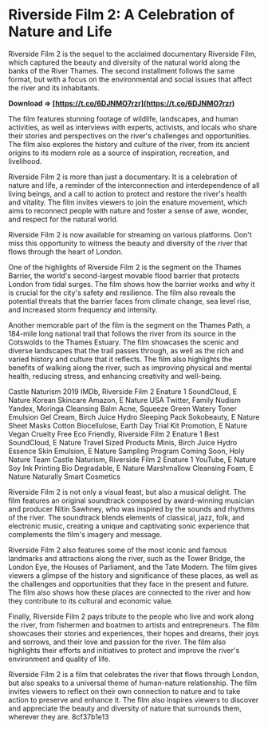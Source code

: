 # Riverside Film 2: A Celebration of Nature and Life
 
Riverside Film 2 is the sequel to the acclaimed documentary Riverside Film, which captured the beauty and diversity of the natural world along the banks of the River Thames. The second installment follows the same format, but with a focus on the environmental and social issues that affect the river and its inhabitants.
 
**Download ⇒ [https://t.co/6DJNMO7rzr](https://t.co/6DJNMO7rzr)**


 
The film features stunning footage of wildlife, landscapes, and human activities, as well as interviews with experts, activists, and locals who share their stories and perspectives on the river's challenges and opportunities. The film also explores the history and culture of the river, from its ancient origins to its modern role as a source of inspiration, recreation, and livelihood.
 
Riverside Film 2 is more than just a documentary. It is a celebration of nature and life, a reminder of the interconnection and interdependence of all living beings, and a call to action to protect and restore the river's health and vitality. The film invites viewers to join the enature movement, which aims to reconnect people with nature and foster a sense of awe, wonder, and respect for the natural world.
 
Riverside Film 2 is now available for streaming on various platforms. Don't miss this opportunity to witness the beauty and diversity of the river that flows through the heart of London.
  
One of the highlights of Riverside Film 2 is the segment on the Thames Barrier, the world's second-largest movable flood barrier that protects London from tidal surges. The film shows how the barrier works and why it is crucial for the city's safety and resilience. The film also reveals the potential threats that the barrier faces from climate change, sea level rise, and increased storm frequency and intensity.
 
Another memorable part of the film is the segment on the Thames Path, a 184-mile long national trail that follows the river from its source in the Cotswolds to the Thames Estuary. The film showcases the scenic and diverse landscapes that the trail passes through, as well as the rich and varied history and culture that it reflects. The film also highlights the benefits of walking along the river, such as improving physical and mental health, reducing stress, and enhancing creativity and well-being.
 
Castle Naturism 2019 IMDb,  Riverside Film 2 Enature 1 SoundCloud,  E Nature Korean Skincare Amazon,  E Nature USA Twitter,  Family Nudism Yandex,  Moringa Cleansing Balm Acne,  Squeeze Green Watery Toner Emulsion Gel Cream,  Birch Juice Hydro Sleeping Pack Sokobeauty,  E Nature Sheet Masks Cotton Biocellulose,  Earth Day Trial Kit Promotion,  E Nature Vegan Cruelty Free Eco Friendly,  Riverside Film 2 Enature 1 Best SoundCloud,  E Nature Travel Sized Products Minis,  Birch Juice Hydro Essence Skin Emulsion,  E Nature Sampling Program Coming Soon,  Holy Nature Team Castle Naturism,  Riverside Film 2 Enature 1 YouTube,  E Nature Soy Ink Printing Bio Degradable,  E Nature Marshmallow Cleansing Foam,  E Nature Naturally Smart Cosmetics
 
Riverside Film 2 is not only a visual feast, but also a musical delight. The film features an original soundtrack composed by award-winning musician and producer Nitin Sawhney, who was inspired by the sounds and rhythms of the river. The soundtrack blends elements of classical, jazz, folk, and electronic music, creating a unique and captivating sonic experience that complements the film's imagery and message.
  
Riverside Film 2 also features some of the most iconic and famous landmarks and attractions along the river, such as the Tower Bridge, the London Eye, the Houses of Parliament, and the Tate Modern. The film gives viewers a glimpse of the history and significance of these places, as well as the challenges and opportunities that they face in the present and future. The film also shows how these places are connected to the river and how they contribute to its cultural and economic value.
 
Finally, Riverside Film 2 pays tribute to the people who live and work along the river, from fishermen and boatmen to artists and entrepreneurs. The film showcases their stories and experiences, their hopes and dreams, their joys and sorrows, and their love and passion for the river. The film also highlights their efforts and initiatives to protect and improve the river's environment and quality of life.
 
Riverside Film 2 is a film that celebrates the river that flows through London, but also speaks to a universal theme of human-nature relationship. The film invites viewers to reflect on their own connection to nature and to take action to preserve and enhance it. The film also inspires viewers to discover and appreciate the beauty and diversity of nature that surrounds them, wherever they are.
 8cf37b1e13
 

